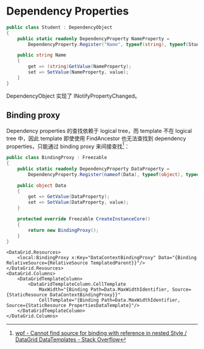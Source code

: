 # Dependency Properties
```csharp
public class Student : DependencyObject
{
    public static readonly DependencyProperty NameProperty =
        DependencyProperty.Register("Name", typeof(string), typeof(Student));

    public string Name
    {
        get => (string)GetValue(NameProperty);
        set => SetValue(NameProperty, value);
    }
}
```
DependencyObject 实现了 INotifyPropertyChanged。

## Binding proxy
Dependency properties 的查找依赖于 logical tree，而 template 不在 logical tree 中，因此 template 即使使用 FindAncestor 也无法查找到 dependency properties，只能通过 binding proxy 来间接查找[^binding-proxy-so]：
```csharp
public class BindingProxy : Freezable
{
    public static readonly DependencyProperty DataProperty =
        DependencyProperty.Register(nameof(Data), typeof(object), typeof(BindingProxy));

    public object Data
    {
        get => GetValue(DataProperty);
        set => SetValue(DataProperty, value);
    }

    protected override Freezable CreateInstanceCore()
    {
        return new BindingProxy();
    }
}
```
```xaml
<DataGrid.Resources>
    <local:BindingProxy x:Key="DataContextBindingProxy" Data="{Binding RelativeSource={RelativeSource TemplatedParent}}"/> 
</DataGrid.Resources>
<DataGrid.Columns>
    <DataGridTemplateColumn>
        <DataGridTemplateColumn.CellTemplate 
            MaxWidth="{Binding Path=Data.MaxWidthIdentifier, Source={StaticResource DataContextBindingProxy}}"
            CellTemplate="{Binding Path=Data.MaxWidthIdentifier, Source={StaticResource PropertiesDataTemplate}"/>
    </DataGridTemplateColumn>
</DataGrid.Columns>
```

[^binding-proxy-so]: [wpf - Cannot find source for binding with reference in nested Style / DataGrid DataTemplates - Stack Overflow](https://stackoverflow.com/questions/59967164/cannot-find-source-for-binding-with-reference-in-nested-style-datagrid-datatem)